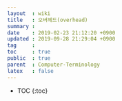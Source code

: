 ```yaml
---
layout  : wiki
title   : 오버헤드(overhead)
summary : 
date    : 2019-02-23 21:12:20 +0900
updated : 2019-09-28 21:29:04 +0900
tag     : 
toc     : true
public  : true
parent  : Computer-Terminology
latex   : false
---
```

* TOC
{:toc}

# 

